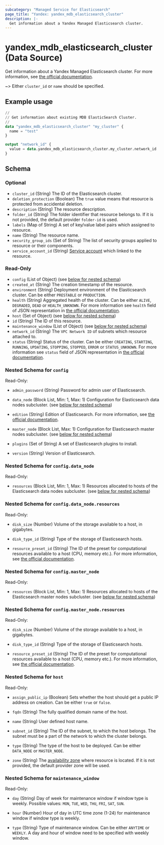 ```yaml
---
subcategory: "Managed Service for Elasticsearch"
page_title: "Yandex: yandex_mdb_elasticsearch_cluster"
description: |-
  Get information about a Yandex Managed Elasticsearch cluster.
---
```


# yandex_mdb_elasticsearch_cluster (Data Source)

Get information about a Yandex Managed Elasticsearch cluster. For more information, see [the official documentation](https://yandex.cloud/docs/managed-elasticsearch/concepts).

~> Either `cluster_id` or `name` should be specified.

## Example usage

```terraform
//
// Get information about existing MDB ElasticSearch Cluster.
//
data "yandex_mdb_elasticsearch_cluster" "my_cluster" {
  name = "test"
}

output "network_id" {
  value = data.yandex_mdb_elasticsearch_cluster.my_cluster.network_id
}
```

<!-- schema generated by tfplugindocs -->
## Schema

### Optional

- `cluster_id` (String) The ID of the Elasticsearch cluster.
- `deletion_protection` (Boolean) The `true` value means that resource is protected from accidental deletion.
- `description` (String) The resource description.
- `folder_id` (String) The folder identifier that resource belongs to. If it is not provided, the default provider `folder-id` is used.
- `labels` (Map of String) A set of key/value label pairs which assigned to resource.
- `name` (String) The resource name.
- `security_group_ids` (Set of String) The list of security groups applied to resource or their components.
- `service_account_id` (String) [Service account](https://yandex.cloud/docs/iam/concepts/users/service-accounts) which linked to the resource.

### Read-Only

- `config` (List of Object) (see [below for nested schema](#nestedatt--config))
- `created_at` (String) The creation timestamp of the resource.
- `environment` (String) Deployment environment of the Elasticsearch cluster. Can be either `PRESTABLE` or `PRODUCTION`.
- `health` (String) Aggregated health of the cluster. Can be either `ALIVE`, `DEGRADED`, `DEAD` or `HEALTH_UNKNOWN`. For more information see `health` field of JSON representation in [the official documentation](https://yandex.cloud/docs/managed-elasticsearch/api-ref/Cluster/).
- `host` (Set of Object) (see [below for nested schema](#nestedatt--host))
- `id` (String) The ID of this resource.
- `maintenance_window` (List of Object) (see [below for nested schema](#nestedatt--maintenance_window))
- `network_id` (String) The `VPC Network ID` of subnets which resource attached to.
- `status` (String) Status of the cluster. Can be either `CREATING`, `STARTING`, `RUNNING`, `UPDATING`, `STOPPING`, `STOPPED`, `ERROR` or `STATUS_UNKNOWN`. For more information see `status` field of JSON representation in [the official documentation](https://yandex.cloud/docs/managed-elasticsearch/api-ref/Cluster/).

<a id="nestedatt--config"></a>
### Nested Schema for `config`

Read-Only:

- `admin_password` (String) Password for admin user of Elasticsearch.

- `data_node` (Block List, Min: 1, Max: 1) Configuration for Elasticsearch data nodes subcluster. (see [below for nested schema](#nestedobjatt--config--data_node))

- `edition` (String) Edition of Elasticsearch. For more information, see [the official documentation](https://yandex.cloud/docs/managed-elasticsearch/concepts/es-editions).

- `master_node` (Block List, Max: 1) Configuration for Elasticsearch master nodes subcluster. (see [below for nested schema](#nestedobjatt--config--master_node))

- `plugins` (Set of String) A set of Elasticsearch plugins to install.

- `version` (String) Version of Elasticsearch.


<a id="nestedobjatt--config--data_node"></a>
### Nested Schema for `config.data_node`

Read-Only:

- `resources` (Block List, Min: 1, Max: 1) Resources allocated to hosts of the Elasticsearch data nodes subcluster. (see [below for nested schema](#nestedobjatt--config--data_node--resources))


<a id="nestedobjatt--config--data_node--resources"></a>
### Nested Schema for `config.data_node.resources`

Read-Only:

- `disk_size` (Number) Volume of the storage available to a host, in gigabytes.

- `disk_type_id` (String) Type of the storage of Elasticsearch hosts.

- `resource_preset_id` (String) The ID of the preset for computational resources available to a host (CPU, memory etc.). For more information, see [the official documentation](https://yandex.cloud/docs/managed-elasticsearch/concepts).




<a id="nestedobjatt--config--master_node"></a>
### Nested Schema for `config.master_node`

Read-Only:

- `resources` (Block List, Min: 1, Max: 1) Resources allocated to hosts of the Elasticsearch master nodes subcluster. (see [below for nested schema](#nestedobjatt--config--master_node--resources))


<a id="nestedobjatt--config--master_node--resources"></a>
### Nested Schema for `config.master_node.resources`

Read-Only:

- `disk_size` (Number) Volume of the storage available to a host, in gigabytes.

- `disk_type_id` (String) Type of the storage of Elasticsearch hosts.

- `resource_preset_id` (String) The ID of the preset for computational resources available to a host (CPU, memory etc.). For more information, see [the official documentation](https://yandex.cloud/docs/managed-elasticsearch/concepts).





<a id="nestedatt--host"></a>
### Nested Schema for `host`

Read-Only:

- `assign_public_ip` (Boolean) Sets whether the host should get a public IP address on creation. Can be either `true` or `false`.

- `fqdn` (String) The fully qualified domain name of the host.

- `name` (String) User defined host name.

- `subnet_id` (String) The ID of the subnet, to which the host belongs. The subnet must be a part of the network to which the cluster belongs.

- `type` (String) The type of the host to be deployed. Can be either `DATA_NODE` or `MASTER_NODE`.

- `zone` (String) The [availability zone](https://yandex.cloud/docs/overview/concepts/geo-scope) where resource is located. If it is not provided, the default provider zone will be used.



<a id="nestedatt--maintenance_window"></a>
### Nested Schema for `maintenance_window`

Read-Only:

- `day` (String) Day of week for maintenance window if window type is weekly. Possible values: `MON`, `TUE`, `WED`, `THU`, `FRI`, `SAT`, `SUN`.

- `hour` (Number) Hour of day in UTC time zone (1-24) for maintenance window if window type is weekly.

- `type` (String) Type of maintenance window. Can be either `ANYTIME` or `WEEKLY`. A day and hour of window need to be specified with weekly window.

